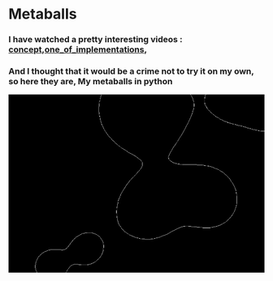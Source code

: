 # Metaballs
### I have watched a pretty interesting videos : [concept](https://www.youtube.com/watch?v=6oMZb3yP_H8&t=1147s),[one_of_implementations](https://www.youtube.com/watch?v=0ZONMNUKTfU),
### And I thought that it would be a crime not to try it on my own, so here they are, My metaballs in python
![image info](images/ins1.png)

